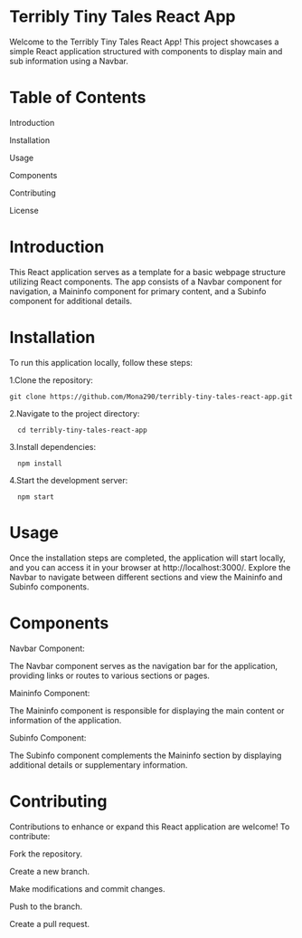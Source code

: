 # Terribly Tiny Tales React App

Welcome to the Terribly Tiny Tales React App! This project showcases a simple React application structured with components to display main and sub information using a Navbar.

# Table of Contents

Introduction

Installation

Usage

Components

Contributing

License

# Introduction
This React application serves as a template for a basic webpage structure utilizing React components. The app consists of a Navbar component for navigation, a Maininfo component for primary content, and a Subinfo component for additional details.

# Installation
To run this application locally, follow these steps:

1.Clone the repository: 

    git clone https://github.com/Mona290/terribly-tiny-tales-react-app.git

2.Navigate to the project directory: 

      cd terribly-tiny-tales-react-app

3.Install dependencies:

      npm install

4.Start the development server:

      npm start
      
# Usage

Once the installation steps are completed, the application will start locally, and you can access it in your browser at
            http://localhost:3000/. 
Explore the Navbar to navigate between different sections and view the Maininfo and Subinfo components.

# Components

Navbar Component:

The Navbar component serves as the navigation bar for the application, providing links or routes to various sections or pages.

Maininfo Component:

The Maininfo component is responsible for displaying the main content or information of the application.

Subinfo Component:

The Subinfo component complements the Maininfo section by displaying additional details or supplementary information.

# Contributing

Contributions to enhance or expand this React application are welcome! To contribute:

Fork the repository.

Create a new branch.

Make modifications and commit changes.

Push to the branch.

Create a pull request.
